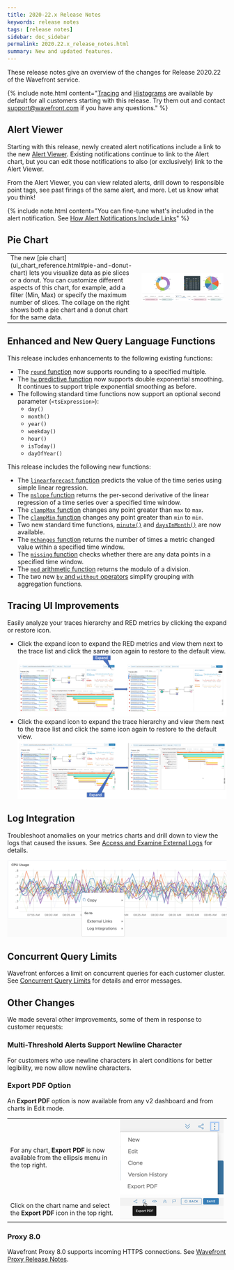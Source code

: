 ```yaml
---
title: 2020-22.x Release Notes
keywords: release notes
tags: [release notes]
sidebar: doc_sidebar
permalink: 2020.22.x_release_notes.html
summary: New and updated features.
---
```


These release notes give an overview of the changes for Release 2020.22 of the Wavefront service.

{% include note.html content="[Tracing](tracing_basics.html) and [Histograms](proxies_histograms.html) are available by default for all customers starting with this release. Try them out and contact [support@wavefront.com](mailto:support@wavefront.com) if you have any questions." %}

## Alert Viewer

Starting with this release, newly created alert notifications include a link to the new [Alert Viewer](alerts_manage.html#examine-an-alert-in-alert-viewer). Existing notifications continue to link to the Alert chart, but you can edit those notifications to also (or exclusively) link to the Alert Viewer.

From the Alert Viewer, you can view related alerts, drill down to responsible point tags, see past firings of the same alert, and more. Let us know what you think!


{% include note.html content="You can fine-tune what's included in the alert notification. See [How Alert Notifications Include Links](alerts_manage.html#how-alert-notifications-include-links)" %}

## Pie Chart

<table style="width: 100%;">
<tbody>
<tr>
<td width="60%" markdown="span">The new [pie chart](ui_chart_reference.html#pie-and-donut-chart) lets you visualize data as pie slices or a donut. You can customize different aspects of this chart, for example, add a filter (Min, Max) or specify the maximum number of slices. The collage on the right shows both a pie chart and a donut chart for the same data.
</td>
<td width="40%"><img src="/images/pie_chart.png" alt="Pie chart and donut chart"/>
</td>
</tr>
</tbody>
</table>

## Enhanced and New Query Language Functions

This release includes enhancements to the following existing functions:

* The [`round` function](ts_round.html) now supports rounding to a specified multiple.
* The [`hw` predictive function](ts_hw.html) now supports double exponential smoothing. It continues to support triple exponential smoothing as before.
* The following standard time functions now support an optional second parameter (`<tsExpression>`):
  - `day()`
  - `month()`
  - `year()`
  - `weekday()`
  - `hour()`
  - `isToday()`
  - `dayOfYear()`

This release includes the following new functions:

* The [`linearforecast` function](ts_linearforecast.html) predicts the value of the time series using simple linear regression.
* The [`mslope` function](ts_mslope.html) returns the per-second derivative of the linear regression of a time series over a specified time window.
* The [`clampMax` function](ts_clampmax.html) changes any point greater than `max` to `max`.
* The [`clampMin` function](ts_clampmax.html) changes any point greater than `min` to `min`.
* Two new standard time functions, [`minute()`](ts_minute.html) and [`daysInMonth()`](ts_daysInMonth.html) are now available.
* The [`mchanges` function](ts_mchanges.html) returns the number of times a metric changed value within a specified time window.
* The [`missing` function](ts_missing.html) checks whether there are any data points in a specified time window.
* The [`mod` arithmetic function](ts_mod.html) returns the modulo of a division.
* The two new [`by` and `without` operators](query_language_aggregate_functions.html#grouping-with-by-or-without) simplify grouping with aggregation functions.

## Tracing UI Improvements

Easily analyze your traces hierarchy and RED metrics by clicking the expand or restore icon.
  * Click the expand icon to expand the RED metrics and view them next to the trace list and click the same icon again to restore to the default view.
    ![partial expand red metrics](images/tracing_ui_partial_expand_red_metrics.png)
  * Click the expand icon to expand the trace hierarchy and view them next to the trace list and click the same icon again to restore to the default view.
    ![partial expand trace hierachy](images/tracing_ui_partial_expand_trace_hierarchy.png)

## Log Integration

Troubleshoot anomalies on your metrics charts and drill down to view the logs that caused the issues. See [Access and Examine External Logs](log_integration.html) for details.

![log integration and external links](images/log_integration_intro.png)

## Concurrent Query Limits

Wavefront enforces a limit on concurrent queries for each customer cluster. See [Concurrent Query Limits](wavefront_limits.html#concurrent-query-limits) for details and error messages.

## Other Changes

We made several other improvements, some of them in response to customer requests:

### Multi-Threshold Alerts Support Newline Character

For customers who use newline characters in alert conditions for better legibility, we now allow newline characters.

### Export PDF Option

An **Export PDF** option is now available from any v2 dashboard and from charts in Edit mode.

<table style="width: 100%;">
<tbody>
<tr>
<td width="50%">For any chart, <strong>Export PDF</strong> is now available from the ellipsis menu in the top right. </td>
<td width="50%"><img src="/images/export_pdf_dashboard.png" alt="Export PDF from dashboard"/> </td>
</tr>
<tr>
<td width="50%">Click on the chart name and select the <strong>Export PDF</strong> icon in the top right. </td>
<td width="50%"><img src="/images/export_pdf_chart.png" alt="Export PDF from chart"/></td>
</tr>
</tbody>
</table>

<!---
### Additions to ~query.*.scanned Internal Metrics

New internal metrics allow you to monitor histograms and spans. The result is the following:

<table style="width: 100%;">
<tbody>
<tr>
<td width="30%">~query.summaries_scanned</td>
<td width="70%">Per-second rate at which metrics are being queried from dashboards, alerts, charts or API calls.
</td>
</tr>
<tr>
<td width="30%">~query.spans_scanned</td>
<td width="70%">Per-second rate at which spans are being queried from dashboards, alerts, charts or API calls.
</td>
</tr>
<tr>
<td width="30%">~query.histograms_scanned</td>
<td width="70%">Per-second rate at which histograms are being queried from dashboards, alerts, charts or API calls.
</td>
</tr>
</tbody>
</table>
--->




### Proxy 8.0

Wavefront Proxy 8.0 supports incoming HTTPS connections. See [Wavefront Proxy Release Notes](proxies_versions.html).
